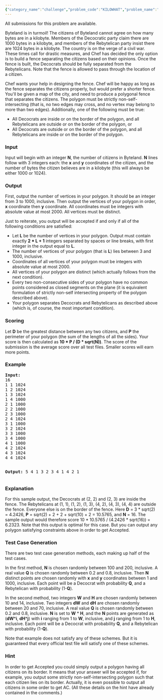 ```yaml
---
{"category_name":"challenge","problem_code":"KILOWHAT","problem_name":"A Fence for Byteland","languages_supported":{"0":"C","1":"CPP14","2":"JAVA","3":"PYTH","4":"PYTH 3.5","5":"CS2","6":"PAS fpc","7":"PAS gpc","8":"RUBY","9":"PHP","10":"GO","11":"NODEJS","12":"HASK","13":"SCALA","14":"D","15":"PERL","16":"FORT","17":"WSPC","18":"ADA","19":"CAML","20":"ICK","21":"BF","22":"ASM","23":"CLPS","24":"PRLG","25":"ICON","26":"SCM qobi","27":"PIKE","28":"ST","29":"NICE","30":"LUA","31":"BASH","32":"NEM","33":"LISP sbcl","34":"LISP clisp","35":"SCM guile","36":"JS","37":"ERL","38":"TCL","39":"PERL6","40":"TEXT","41":"CLOJ","42":"FS"},"max_timelimit":1,"source_sizelimit":50000,"problem_author":"pieguy","problem_tester":"anton_lunyov","date_added":"9-11-2012","tags":{"0":"challenge","1":"jan13","2":"pieguy","3":"polygons"},"editorial_url":"http://discuss.codechef.com/problems/KILOWHAT","time":{"view_start_date":1358247801,"submit_start_date":1358247801,"visible_start_date":1358242651,"end_date":1735669800},"is_direct_submittable":false,"layout":"problem"}
---
```

<span class="solution-visible-txt">All submissions for this problem are available.</span><p>Byteland is in turmoil! The citizens of Byteland cannot agree on how many bytes are in a kilobyte. Members of the Decocratic party claim there are 1000 bytes in a kilobyte, and members of the Rebytelican party insist there are 1024 bytes in a kilobyte. The country is on the verge of a civil war. These times call for drastic measures, and Chef has decided the only option is to build a fence separating the citizens based on their opinions. Once the fence is built, the Decocrats should be fully separated from the Rebytelicans. Note that the fence is allowed to pass through the location of a citizen.</p>
<p>Chef wants your help in designing the fence. Chef will be happy as long as the fence separates the citizens properly, but would prefer a shorter fence. You'll be given a map of the city, and need to produce a polygonal fence that separates the citizens. The polygon must be strictly non-self-intersecting (that is, no two edges may cross, and no vertex may belong to more than two edges). Additionally, one of the following must be true:
<ul>
<li>All Decocrats are inside or on the border of the polygon, and all Rebytelicans are outside or on the border of the polygon, or</li>
<li>All Decocrats are outside or on the border of the polygon, and all Rebytelicans are inside or on the border of the polygon.</li>
</ul>
</p>
<h3>Input</h3>
<p>Input will begin with an integer <b>N</b>, the number of citizens in Byteland. <b>N</b> lines follow with 3 integers each: the <b>x</b> and <b>y</b> coordinates of the citizen, and the number of bytes the citizen believes are in a kilobyte (this will always be either 1000 or 1024).</p>
<h3>Output</h3>
<p>First, output the number of vertices in your polygon.  It should be an integer from 3 to 1000, inclusive.  Then output the vertices of your polygon in order, <b>x</b> coordinate then <b>y</b> coordinate. All coordinates must be integers with absolute value at most 2000.  All vertices must be distinct.</p>
<p>Just to reiterate, you output will be accepted if and only if all of the following conditions are satisfied:</p>
<ul>
<li>Let <b>L</b> be the number of vertices in your polygon. Output must contain exactly <b>2 * L + 1</b> integers separated by spaces or line breaks, with first integer in the output equal to <b>L</b>.</li>
<li>The number of vertices of your polygon (that is <b>L</b>) lies between 3 and 1000, inclusive.</li>
<li>Coordinates of all vertices of your polygon must be integers with absolute value at most 2000.</li>
<li>All vertices of your polygon are distinct (which actually follows from the next condition).</li>
<li>Every two non-consecutive sides of your polygon have no common points considered as closed segments on the plane (it is equivalent formulation of strictly non-self intersecting property of the polygon described above).</li>
<li>Your polygon separates Decocrats and Rebytelicans as described above (which is, of course, the most important condition).</li>
</ul>

<h3>Scoring</h3>
<p>Let <b>D</b> be the greatest distance between any two citizens, and <b>P</b> the perimeter of your polygon (the sum of the lengths of all the sides). Your score is then calculated as <b>10 * P / (D * sqrt(N))</b>. The score of the submission is the average score over all test files. Smaller scores will earn more points.</p>
<h3>Example</h3>
<pre>
<b>Input:</b>
16
1 1 1024
1 2 1024
1 3 1024
1 4 1000
2 1 1000
2 2 1000
2 3 1000
2 4 1024
3 1 1000
3 2 1024
3 3 1000
3 4 1000
4 1 1000
4 2 1024
4 3 1024
4 4 1024

<b>Output:</b>
5
4 1
3 2
3 4
1 4
2 1
</pre><h3>Explanation</h3>
<p>For this sample output, the Decocrats at (2, 2) and (2, 3) are inside the fence. The Rebytelicans at (1, 1), (1, 2), (1, 3), (4, 2), (4, 3), (4, 4) are outside the fence. Everyone else is on the border of the fence. Here <b>D</b> = 3 * sqrt(2) = 4.2426, <b>P</b> = sqrt(2) + 2 + 2 + sqrt(10) + 2 = 10.5765, and <b>N</b> = 16. The sample output would therefore score 10 * 10.5765 / (4.2426 * sqrt(16)) = 6.2323. Note that this output is optimal for this case. But you can output any polygon satisfying constraints above in order to get Accepted.</p>
<h3>Test Case Generation</h3>
<p>There are two test case generation methods, each making up half of the test cases.</p>
<p>In the first method, <b>N</b> is chosen randomly between 100 and 200, inclusive.  A real value <b>Q</b> is chosen randomly between 0.2 and 0.8, inclusive.  Then <b>N</b> distinct points are chosen randomly with <b>x</b> and <b>y</b> coordinates between 1 and 1000, inclusive.  Each point will be a Decocrat with probability <b>Q</b>, and a Rebytelican with probability (1-<b>Q</b>).</p>
<p>In the second method, two integers <b>W</b> and <b>H</b> are chosen randomly between 10 and 14, inclusive.  Two integers <b>dW</b> and <b>dH</b> are chosen randomly between 20 and 70, inclusive.  A real value <b>Q</b> is chosen randomly between 0.2 and 0.8, inclusive.  <b>N</b> is set to <b>W</b> * <b>H</b>, and the <b>N</b> points are generated as (<b>dW</b>*<b>i</b>, <b>dH</b>*<b>j</b>) with <b>i</b> ranging from 1 to <b>W</b>, inclusive, and <b>j</b> ranging from 1 to <b>H</b>, inclusive.  Each point will be a Decocrat with probability <b>Q</b>, and a Rebytelican with probability (1-<b>Q</b>).</p>
<p>Note that example does not satisfy any of these schemes. But it is guaranteed that every official test file will satisfy one of these schemes.</p>
<h3>Hint</h3>
<p>In order to get Accepted you could simply output a polygon having all citizens on its border. It means that your answer will be accepted if, for example, you output some strictly non-self-intersecting polygon such that each citizen lies on its border. Actually, it is even possible to output all citizens in some order to get AC. (All these details on the hint have already contained in the comments.)</p>
